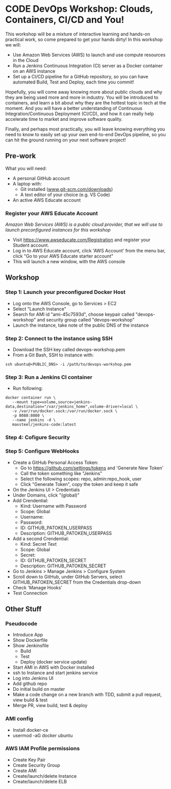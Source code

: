 # CODE DevOps Workshop: Clouds, Containers, CI/CD and You!
This workshop will be a mixture of interactive learning and hands-on practical work, so come prepared to get your hands dirty! In this workshop we will:
*	Use Amazon Web Services (AWS) to launch and use compute resources in the Cloud
*	Run a Jenkins Continuous Integration (CI) server as a Docker container on an AWS instance
*	Set up a CI/CD pipeline for a GitHub repository, so you can have automated Build, Test and Deploy, each time you commit!

Hopefully, you will come away knowing more about public clouds and why they are being used more and more in industry. You will be introduced to containers, and learn a bit about why they are the hottest topic in tech at the moment. And you will have a better understanding of Continuous Integration/Continuous Deployment (CI/CD), and how it can really help accelerate time to market and improve software quality. 

Finally, and perhaps most practically, you will leave knowing everything you need to know to easily set up your own end-to-end DevOps pipeline, so you can hit the ground running on your next software project! 

## Pre-work
What you will need:
* A personal GitHub account
* A laptop with:
   * Git installed (www.git-scm.com/downloads)
   * A text editor of your choice (e.g. VS Code)
* An active AWS Educate account

### Register your AWS Educate Account
*Amazon Web Services (AWS) is a public cloud provider, that we will use to launch preconfigured instances for this workshop*
* Visit https://www.awseducate.com/Registration and register your Student account.
* Log in to AWS Educate account, click 'AWS Account' from the menu bar, click "Go to your AWS Educate starter account"
* This will launch a new window, with the AWS console

## Workshop
### Step 1: Launch your preconfigured Docker Host
* Log onto the AWS Console, go to Services > EC2
* Select "Launch Instance"
* Search for AMI id "ami-45c7593d", choose keypair called "devops-workshop" and security group called "devops-workshop"
* Launch the instance, take note of the public DNS of the instance

### Step 2: Connect to the instance using SSH
* Download the SSH key called devops-workshop.pem
* From a Git Bash, SSH to instance with:
```
ssh ubuntu@<PUBLIC_DNS> -i /path/to/devops-workshop.pem
```

### Step 3: Run a Jenkins CI container
* Run following:
```
docker container run \
   --mount type=volume,source=jenkins-data,destination="/var/jenkins_home",volume-driver=local \
   -v /var/run/docker.sock:/var/run/docker.sock \
   -p 8080:8080 \
   --name jenkins -d \
   maxsteel/jenkins-code:latest
```
### Step 4: Cofigure Security
### Step 5: Configure WebHooks
* Create a GitHub Personal Access Token: 
  * Go to https://github.com/settings/tokens and 'Generate New Token'
  * Call the token something like "Jenkins"
  * Select the following scopes: repo, admin:repo_hook, user
  * Click "Generate Token", copy the token and keep it safe
* On the Jenkins UI > Credentials
* Under Domains, click "(global)"
* Add Crendential:
  * Kind: Username with Password
  * Scope: Global
  * Username: <your GitHub username>
  * Password: <PAToken generated above>
  * ID: GITHUB_PATOKEN_USERPASS
  * Description: GITHUB_PATOKEN_USERPASS
* Add a second Crendential:
  * Kind: Secret Text
  * Scope: Global
  * Secret: <PAToken generated above>
  * ID: GITHUB_PATOKEN_SECRET
  * Description: GITHUB_PATOKEN_SECRET
* Go to Jenkins > Manage Jenkins > Configure System
* Scroll down to GitHub, under GitHub Servers, select GITHUB_PATOKEN_SECRET from the Credentials drop-down
* Check 'Manage Hooks'
* Test Connection
  
## Other Stuff
### Pseudocode
* Introduce App
* Show Dockerfile
* Show Jenkinsfile
    * Build
    * Test
    * Deploy (docker service update)
* Start AMI in AWS with Docker installed
* ssh to Instance and start jenkins service
* Log into Jenkins UI
* Add github repo
* Do initial build on master
* Make a code change on a new branch with TDD, submit a pull request, view build & test
* Merge PR, view build, test & deploy

### AMI config
* Install docker-ce
* usermod -aG docker ubuntu

### AWS IAM Profile permissions
* Create Key Pair
* Create Security Group
* Create AMI
* Create/launch/delete Instance
* Create/launch/delete ELB

